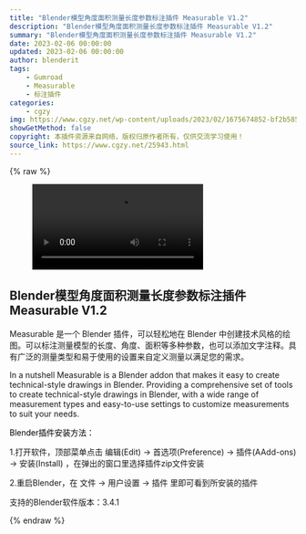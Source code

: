```yaml
---
title: "Blender模型角度面积测量长度参数标注插件 Measurable V1.2"
description: "Blender模型角度面积测量长度参数标注插件 Measurable V1.2"
summary: "Blender模型角度面积测量长度参数标注插件 Measurable V1.2"
date: 2023-02-06 00:00:00
updated: 2023-02-06 00:00:00
author: blenderit
tags: 
    - Gumroad
    - Measurable
    - 标注插件
categories:
    - cgzy
img: https://www.cgzy.net/wp-content/uploads/2023/02/1675674852-bf2b585aaeb7a04.jpg
showGetMethod: false
copyright: 本插件资源来自网络，版权归原作者所有，仅供交流学习使用！
source_link: https://www.cgzy.net/25943.html
---
```


{% raw %}
<figure class="wp-block-video aligncenter"><video controls src="https://cloud.video.taobao.com/play/u/717183932/p/1/e/6/t/1/396976387829.mp4"></video></figure><div class="wp-block-pandastudio-title"><div class="title_style_01"><h2 id="h2-0">Blender模型角度面积测量长度参数标注插件 Measurable V1.2</h2></div></div><p class="is-style-text-indent-2em">Measurable 是一个 Blender 插件，可以轻松地在 Blender 中创建技术风格的绘图。可以标注测量模型的长度、角度、面积等多种参数，也可以添加文字注释。具有广泛的测量类型和易于使用的设置来自定义测量以满足您的需求。</p><p>In a nutshell Measurable is a Blender addon that makes it easy to create technical-style drawings in Blender. Providing a comprehensive set of tools to create technical-style drawings in Blender, with a wide range of measurement types and easy-to-use settings to customize measurements to suit your needs.</p><p><mark style="background-color:rgba(0, 0, 0, 0)" class="has-inline-color has-vivid-red-color">Blender插件安装方法：</mark></p><p>1.打开软件，顶部菜单点击 编辑(Edit) → 首选项(Preference) → 插件(AAdd-ons) → 安装(Install) ，在弹出的窗口里选择插件zip文件安装</p><p>2.重启Blender，在 文件 → 用户设置 → 插件 里即可看到所安装的插件</p><div class="wp-block-pandastudio-tips"><div class="tip success "><p>支持的Blender软件版本：3.4.1</p>
</div></div>
<div style="display: none">cgzy</div>
{% endraw %}